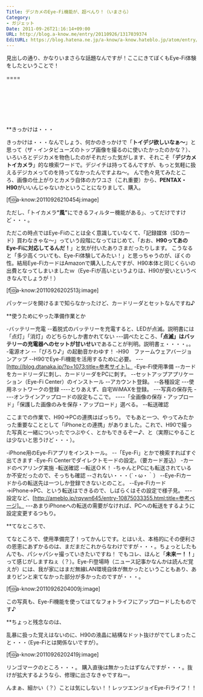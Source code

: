 ```yaml
---
Title: デジカメのEye-Fi機能が、超べんり！（いまさら）
Category:
- ガジェット
Date: 2011-09-26T21:16:14+09:00
URL: http://blog.a-know.me/entry/20110926/1317039374
EditURL: https://blog.hatena.ne.jp/a-know/a-know.hateblo.jp/atom/entry/12921228815727979431
---
```



見出しの通り、かなりいまさらな話題なんですが！ここにきてぼくもEye-Fi体験をしたということで！

====

<script async src="//pagead2.googlesyndication.com/pagead/js/adsbygoogle.js"></script>
<!-- article-top -->
<ins class="adsbygoogle"
     style="display:inline-block;width:728px;height:90px"
     data-ad-client="ca-pub-3463034538369189"
     data-ad-slot="8367620130"></ins>
<script>
(adsbygoogle = window.adsbygoogle || []).push({});
</script>


**きっかけは・・・

きっかけは・・・なんでしょう、何かのきっかけで「<span class="deco" style="font-weight:bold;">トイデジ欲しいなぁ〜</span>」と思って（ザ・インタビューズのトップ画像を撮るのに使いたかったのかな？）、いろいろとデジカメを物色したのがそれだった気がします、それこそ「<span class="deco" style="font-weight:bold;">デジカメ　トイカメラ</span>」的な検索ワードで。デジイチは持ってるんですが、もっと気軽に扱えるデジカメってのを持ってなかったんですよね〜。
んで色々見てみたところ、画像の仕上がりとカメラ自体のカワユさ（これ重要）から、<span class="deco" style="font-weight:bold;">PENTAX・H90</span>がいいんじゃないかということになりまして、購入。



[f:id:a-know:20110926210454j:image]



ただし、「トイカメラ<span class="deco" style="font-weight:bold;">“風”</span>にできるフィルター機能がある」、ってだけですけど・・・。

ただこの時点ではEye-Fiのことは全く意識していなくて、「記録媒体（SDカード）買わなきゃな〜」っていう段階になってはじめて、「おお、<span class="deco" style="font-weight:bold;">H90ってあのEye-Fiに対応してるんだ！</span>」と気が付いたありさまだったりします。
こうなると「多少高くついても、Eye-Fi体験してみたい！」と思っちゃうのが、ぼくの性。結局Eye-FiカードはAmazonで購入したんですが、H90本体と同じくらいの出費となってしまいましたｗ（Eye-Fiが高いというよりは、H90が安いというべきなんでしょうが！）



[f:id:a-know:20110926202513j:image]



パッケージを開けるまで知らなかったけど、カードリーダとセットなんですね♪



**使うためにやった準備作業とか

-バッテリー充電
--着脱式のバッテリーを充電すると、LEDが点滅。説明書には「点灯」「消灯」のどちらかしか書かれてない
---調べたところ、<span class="deco" style="font-weight:bold;">「点滅」はバッテリーの充電器へのセットが甘いせい</span>であることが判明。説明書ェ・・・・。。
-電源オン
--「ぴろり♪」の起動音かわゆす！
-H90　ファームウェアバージョンアップ
--H90でEye-Fi機能を活用するために必要。
---[http://blog.dtanaka.jp/?p=1073:title=参考サイト]。
-Eye-Fi使用準備
--カードをカードリーダに刺し、カードリーダをPCに刺す。
--セットアップアプリケーション（Eye-Fi Center）のインストール
--アカウント登録。
--各種設定
---使用ネットワークの登録
----とりあえず、自宅WiMAXを登録。
---写真の保存先
----オンラインアップロードの設定もここで。
----「全画像の保存・アップロード」「保護した画像のみを保存・アップロード」選べる。
--転送確認



ここまでの作業で、H90→PCの連携はばっちり。
でもあと一つ、やってみたかった重要なこととして「iPhoneとの連携」がありました。これで、H90で撮った写真と一緒についったでつぶやく、とかもできるぞー♪、と（実際にやることは少ないと思うけど・・・）。



-iPhone用のEye-Fiアプリをインストール。
--「Eye-Fi」とかで検索すればすぐ出てきます
-Eye-Fi Centerでダイレクトモードの設定。（要カード差込）
-カードのペアリング実施
-転送確認
--転送ＯＫ！
-ちゃんとPCにも転送されているか不安だったので、そっちも確認
--されない・・・（´・ω・｀）
--Eye-Fiカードからの転送先は一つしか登録できないとのこと。
--Eye-Fiカード→iPhone→PC、という転送はできるので、しばらくはその設定で様子見。
---設定など、[http://ameblo.jp/rqywn645/entry-10875033355.html:title=参考ページ]。
---あまりiPhoneへの転送の需要がなければ、PCへの転送をするように設定変更するつもり。



**てなところで、

てなところで、使用準備完了！ってかんじです。とはいえ、本格的にその便利さの恩恵にあずかるのは、まだまだこれからなわけですが・・・。ちょっとしたもんでも、パシャパシャ撮っていきたいですね！
でもコレ、ほんと「<span class="deco" style="font-weight:bold;">未来ー！！</span>」って感じがしますねぇ（？）。Eye-Fi登場時（ニュース記事かなんかは読んだ覚えが）には、我が家にはまだ無線LAN環境自体が無かったということもあり、あまりピンと来てなかった部分が多かったのですが・・・。



[f:id:a-know:20110926204009j:image]



この写真も、Eye-Fi機能を使ってはてなフォトライフにアップロードしたものです♪



**ちょっと残念なのは、

乱暴に扱った覚えはないのに、H90の液晶に結構なドット抜けがでてしまったこと・・・（Eye-Fiとは関係ないですが）。



[f:id:a-know:20110926202419j:image]


リンゴマークのところ・・・。
購入直後は無かったはずなんですが・・・。抜けが拡大するようなら、修理に出さなきゃですねー。



んまぁ、細かい（？）ことは気にしない！！レッツエンジョイEye-Fiライフ！！

<script async src="//pagead2.googlesyndication.com/pagead/js/adsbygoogle.js"></script>
<!-- article-bottom2 -->
<ins class="adsbygoogle"
     style="display:inline-block;width:300px;height:250px"
     data-ad-client="ca-pub-3463034538369189"
     data-ad-slot="5274552934"></ins>
<script>
(adsbygoogle = window.adsbygoogle || []).push({});
</script>
